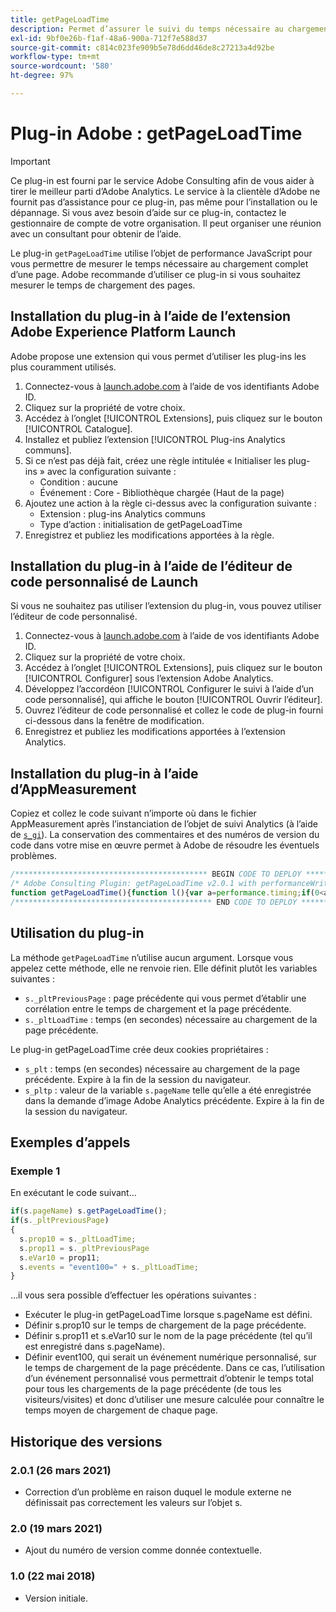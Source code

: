 ```yaml
---
title: getPageLoadTime
description: Permet d’assurer le suivi du temps nécessaire au chargement d’une page.
exl-id: 9bf0e26b-f1af-48a6-900a-712f7e588d37
source-git-commit: c814c023fe909b5e78d6dd46de8c27213a4d92be
workflow-type: tm+mt
source-wordcount: '580'
ht-degree: 97%

---
```


# Plug-in Adobe : getPageLoadTime

>[!IMPORTANT]
>
>Ce plug-in est fourni par le service Adobe Consulting afin de vous aider à tirer le meilleur parti d’Adobe Analytics. Le service à la clientèle d’Adobe ne fournit pas d’assistance pour ce plug-in, pas même pour l’installation ou le dépannage. Si vous avez besoin d’aide sur ce plug-in, contactez le gestionnaire de compte de votre organisation. Il peut organiser une réunion avec un consultant pour obtenir de l’aide.

Le plug-in `getPageLoadTime` utilise l’objet de performance JavaScript pour vous permettre de mesurer le temps nécessaire au chargement complet d’une page. Adobe recommande d’utiliser ce plug-in si vous souhaitez mesurer le temps de chargement des pages.

## Installation du plug-in à l’aide de l’extension Adobe Experience Platform Launch

Adobe propose une extension qui vous permet d’utiliser les plug-ins les plus couramment utilisés.

1. Connectez-vous à [launch.adobe.com](https://launch.adobe.com) à l’aide de vos identifiants Adobe ID.
1. Cliquez sur la propriété de votre choix.
1. Accédez à l’onglet [!UICONTROL Extensions], puis cliquez sur le bouton [!UICONTROL Catalogue].
1. Installez et publiez l’extension [!UICONTROL Plug-ins Analytics communs].
1. Si ce n’est pas déjà fait, créez une règle intitulée « Initialiser les plug-ins » avec la configuration suivante :
   * Condition : aucune
   * Événement : Core - Bibliothèque chargée (Haut de la page)
1. Ajoutez une action à la règle ci-dessus avec la configuration suivante :
   * Extension : plug-ins Analytics communs
   * Type d’action : initialisation de getPageLoadTime
1. Enregistrez et publiez les modifications apportées à la règle.

## Installation du plug-in à l’aide de l’éditeur de code personnalisé de Launch

Si vous ne souhaitez pas utiliser l’extension du plug-in, vous pouvez utiliser l’éditeur de code personnalisé.

1. Connectez-vous à [launch.adobe.com](https://launch.adobe.com) à l’aide de vos identifiants Adobe ID.
1. Cliquez sur la propriété de votre choix.
1. Accédez à l’onglet [!UICONTROL Extensions], puis cliquez sur le bouton [!UICONTROL Configurer] sous l’extension Adobe Analytics.
1. Développez l’accordéon [!UICONTROL Configurer le suivi à l’aide d’un code personnalisé], qui affiche le bouton [!UICONTROL Ouvrir l’éditeur].
1. Ouvrez l’éditeur de code personnalisé et collez le code de plug-in fourni ci-dessous dans la fenêtre de modification.
1. Enregistrez et publiez les modifications apportées à l’extension Analytics.

## Installation du plug-in à l’aide d’AppMeasurement

Copiez et collez le code suivant n’importe où dans le fichier AppMeasurement après l’instanciation de l’objet de suivi Analytics (à l’aide de [`s_gi`](../functions/s-gi.md)). La conservation des commentaires et des numéros de version du code dans votre mise en œuvre permet à Adobe de résoudre les éventuels problèmes.

```js
/******************************************* BEGIN CODE TO DEPLOY *******************************************/
/* Adobe Consulting Plugin: getPageLoadTime v2.0.1 with performanceWriteFull, performanceWritePart, performanceCheck, and performanceRead helper functions (Requires AppMeasurement and the p_fo plugin) */
function getPageLoadTime(){function l(){var a=performance.timing;if(0<a.loadEventEnd&&(clearInterval(window.pi),""===window.cookieRead("s_plt"))){var b=window,d=b.cookieWrite;var c=a.loadEventEnd;var f=a.navigationStart;c=0<=c&&0<=f?6E4>c-f&&0<=c-f?parseFloat((c-f)/1E3).toFixed(2):60:void 0;d.call(b,"s_plt",c);window.cookieWrite("s_pltp",window.pageName)}window.ptc=a.loadEventEnd}if(arguments&&"-v"===arguments[0])return{plugin:"getPageLoadTime",version:"2.0.1"};var e=function(){if("undefined"!==typeof window.s_c_il)for(var a=0,b;a<window.s_c_il.length;a++)if(b=window.s_c_il[a],b._c&&"s_c"===b._c)return b}();"undefined"!==typeof e&&(e.contextData.getPageLoadTime="2.0.1");window.pageName="undefined"!==typeof e&&e.pageName||"";window.cookieWrite=window.cookieWrite||function(a,b,d){if("string"===typeof a){var c=window.location.hostname,f=window.location.hostname.split(".").length-1;if(c&&!/^[0-9.]+$/.test(c)){f=2<f?f:2;var h=c.lastIndexOf(".");if(0<=h){for(;0<=h&&1<f;)h=c.lastIndexOf(".",h-1),f--;h=0<h?c.substring(h):c}}g=h;b="undefined"!==typeof b?""+b:"";if(d||""===b)if(""===b&&(d=-60),"number"===typeof d){var k=new Date;k.setTime(k.getTime()+6E4*d)}else k=d;return a&&(document.cookie=encodeURIComponent(a)+"="+encodeURIComponent(b)+"; path=/;"+(d?" expires="+k.toUTCString()+";":"")+(g?" domain="+g+";":""),"undefined"!==typeof cookieRead)?cookieRead(a)===b:!1}};window.cookieRead=window.cookieRead||function(a){if("string"===typeof a)a=encodeURIComponent(a);else return"";var b=" "+document.cookie,d=b.indexOf(" "+a+"="),c=0>d?d:b.indexOf(";",d);return(a=0>d?"":decodeURIComponent(b.substring(d+2+a.length,0>c?b.length:c)))?a:""};window.p_fo=window.p_fo||function(a){window.__fo||(window.__fo={});if(window.__fo[a])return!1;window.__fo[a]={};return!0};"undefined"!==typeof performance&&p_fo("performance")&&((e=performance,e.clearResourceTimings(),""!==window.cookieRead("s_plt")&&(0<e.timing.loadEventEnd&&clearInterval(window.pi),this._pltLoadTime=window.cookieRead("s_plt"),this._pltPreviousPage=window.cookieRead("s_pltp"),window.cookieWrite("s_plt",""),window.cookieWrite("s_pltp","")),0===e.timing.loadEventEnd)?window.pi=setInterval(function(){l()},250):0<e.timing.loadEventEnd&&(window.ptc?window.ptc===e.timing.loadEventEnd&&1===e.getEntries().length&&(window.pwp=setInterval(function(){var a=performance;0<a.getEntries().length&&(window.ppfe===a.getEntries().length?clearInterval(window.pwp):window.ppfe=a.getEntries().length);""===window.cookieRead("s_plt")&&(window.cookieWrite("s_plt",((a.getEntries()[a.getEntries().length-1].responseEnd-a.getEntries()[0].startTime)/1E3).toFixed(2)),window.cookieWrite("s_pltp",window.pageName))},500)):l()))};
/******************************************** END CODE TO DEPLOY ********************************************/
```

## Utilisation du plug-in

La méthode `getPageLoadTime` n’utilise aucun argument. Lorsque vous appelez cette méthode, elle ne renvoie rien. Elle définit plutôt les variables suivantes :

* `s._pltPreviousPage` : page précédente qui vous permet d’établir une corrélation entre le temps de chargement et la page précédente.
* `s._pltLoadTime` : temps (en secondes) nécessaire au chargement de la page précédente.

Le plug-in getPageLoadTime crée deux cookies propriétaires :

* `s_plt` : temps (en secondes) nécessaire au chargement de la page précédente. Expire à la fin de la session du navigateur.
* `s_pltp` : valeur de la variable `s.pageName` telle qu’elle a été enregistrée dans la demande d’image Adobe Analytics précédente. Expire à la fin de la session du navigateur.

## Exemples d’appels

### Exemple 1

En exécutant le code suivant…

```js
if(s.pageName) s.getPageLoadTime();
if(s._pltPreviousPage)
{
  s.prop10 = s._pltLoadTime;
  s.prop11 = s._pltPreviousPage
  s.eVar10 = prop11;
  s.events = "event100=" + s._pltLoadTime;
}
```

…il vous sera possible d’effectuer les opérations suivantes :

* Exécuter le plug-in getPageLoadTime lorsque s.pageName est défini.
* Définir s.prop10 sur le temps de chargement de la page précédente.
* Définir s.prop11 et s.eVar10 sur le nom de la page précédente (tel qu’il est enregistré dans s.pageName).
* Définir event100, qui serait un événement numérique personnalisé, sur le temps de chargement de la page précédente.   Dans ce cas, l’utilisation d’un événement personnalisé vous permettrait d’obtenir le temps total pour tous les chargements de la page précédente (de tous les visiteurs/visites) et donc d’utiliser une mesure calculée pour connaître le temps moyen de chargement de chaque page.

## Historique des versions

### 2.0.1 (26 mars 2021)

* Correction d’un problème en raison duquel le module externe ne définissait pas correctement les valeurs sur l’objet s.

### 2.0 (19 mars 2021)

* Ajout du numéro de version comme donnée contextuelle.

### 1.0 (22 mai 2018)

* Version initiale.
